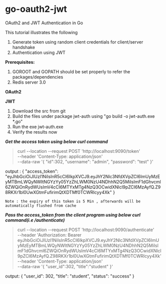# go-oauth2-jwt
OAuth2 and JWT Authentication in Go


This tutorial illustrates the following
1. Generate token using random client credentials for client/server handshake
2. Authentication using JWT

**Prerequisites:**
1.  GOROOT and GOPATH should be set properly to refer the packages/dependencies
2.  Redis server 3.0 

**OAuth2**


**JWT**
1.  Download the src from git 
2.  Build the files under package jwt-auth using "go build -o jwt-auth.exe *.go"
3.  Run the exe jwt-auth.exe 
4.  Verify the results now

***Get the access token using below curl command***
> curl --location --request POST 'http://localhost:9090/token' \
--header 'Content-Type: application/json' \
--data-raw '{
    "id":302,
    "username": "admin",
    "password": "test"
}'

output :
{
    "access_token": "eyJhbGciOiJIUzI1NiIsInR5cCI6IkpXVCJ9.eyJhY2Nlc3NfdXVpZCI6ImUyMzEyMTBmLWQyNWItNGYzYy05YzZhLWM0NzU4NDhhN2Q5MiIsImF1dGhvcml6ZWQiOnRydWUsImV4cCI6MTYxMTg4NzQ3OCwidXNlcl9pZCI6MzAyfQ.Z98RKXr1bl0UwXGtmFufirimQtXDTMf0TCWRIcyy4Xk"
}

`Note : the expiry of this token is 5 Min , afterwards will be automatically flushed from cache`

***Pass the access_token from the client program using below curl command(i.e /authenticate)***
> curl --location --request POST 'http://localhost:9090/authenticate' \
--header 'Authorization: Bearer eyJhbGciOiJIUzI1NiIsInR5cCI6IkpXVCJ9.eyJhY2Nlc3NfdXVpZCI6ImUyMzEyMTBmLWQyNWItNGYzYy05YzZhLWM0NzU4NDhhN2Q5MiIsImF1dGhvcml6ZWQiOnRydWUsImV4cCI6MTYxMTg4NzQ3OCwidXNlcl9pZCI6MzAyfQ.Z98RKXr1bl0UwXGtmFufirimQtXDTMf0TCWRIcyy4Xk' \
--header 'Content-Type: application/json' \
--data-raw '{
    "user_id":302,
    "title":"student"
}'

output:
{
    "user_id": 302,
    "title": "student",
    "status": "success"
}
